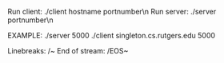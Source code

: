 Run client: ./client hostname portnumber\n
Run server: ./server portnumber\n

EXAMPLE:
./server 5000
./client singleton.cs.rutgers.edu 5000

Linebreaks: /~
End of stream: /EOS~
